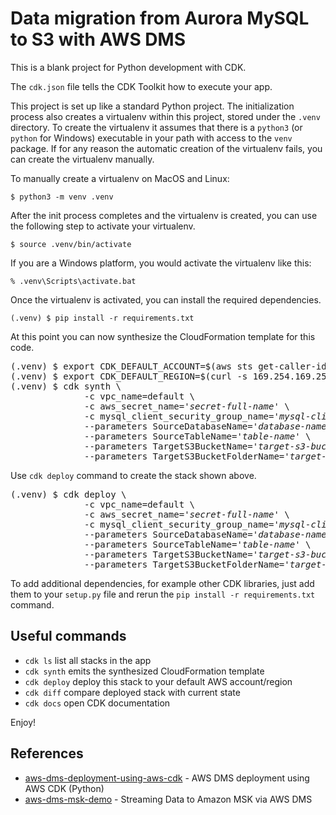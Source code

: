 
# Data migration from Aurora MySQL to S3 with AWS DMS

This is a blank project for Python development with CDK.

The `cdk.json` file tells the CDK Toolkit how to execute your app.

This project is set up like a standard Python project.  The initialization
process also creates a virtualenv within this project, stored under the `.venv`
directory.  To create the virtualenv it assumes that there is a `python3`
(or `python` for Windows) executable in your path with access to the `venv`
package. If for any reason the automatic creation of the virtualenv fails,
you can create the virtualenv manually.

To manually create a virtualenv on MacOS and Linux:

```
$ python3 -m venv .venv
```

After the init process completes and the virtualenv is created, you can use the following
step to activate your virtualenv.

```
$ source .venv/bin/activate
```

If you are a Windows platform, you would activate the virtualenv like this:

```
% .venv\Scripts\activate.bat
```

Once the virtualenv is activated, you can install the required dependencies.

```
(.venv) $ pip install -r requirements.txt
```

At this point you can now synthesize the CloudFormation template for this code.

<pre>
(.venv) $ export CDK_DEFAULT_ACCOUNT=$(aws sts get-caller-identity --query Account --output text)
(.venv) $ export CDK_DEFAULT_REGION=$(curl -s 169.254.169.254/latest/dynamic/instance-identity/document | jq -r .region)
(.venv) $ cdk synth \
              -c vpc_name=default \
              -c aws_secret_name='<i>secret-full-name</i>' \
              -c mysql_client_security_group_name='<i>mysql-client-security-group-name</i>' \
              --parameters SourceDatabaseName='<i>database-name</i>' \
              --parameters SourceTableName='<i>table-name</i>' \
              --parameters TargetS3BucketName='<i>target-s3-bucket</i>' \
              --parameters TargetS3BucketFolderName='<i>target-s3-prefix</i>'
</pre>

Use `cdk deploy` command to create the stack shown above.

<pre>
(.venv) $ cdk deploy \
              -c vpc_name=default \
              -c aws_secret_name='<i>secret-full-name</i>' \
              -c mysql_client_security_group_name='<i>mysql-client-security-group-name</i>' \
              --parameters SourceDatabaseName='<i>database-name</i>' \
              --parameters SourceTableName='<i>table-name</i>' \
              --parameters TargetS3BucketName='<i>target-s3-bucket</i>' \
              --parameters TargetS3BucketFolderName='<i>target-s3-prefix</i>'
</pre>

To add additional dependencies, for example other CDK libraries, just add
them to your `setup.py` file and rerun the `pip install -r requirements.txt`
command.

## Useful commands

 * `cdk ls`          list all stacks in the app
 * `cdk synth`       emits the synthesized CloudFormation template
 * `cdk deploy`      deploy this stack to your default AWS account/region
 * `cdk diff`        compare deployed stack with current state
 * `cdk docs`        open CDK documentation

Enjoy!

## References

 * [aws-dms-deployment-using-aws-cdk](https://github.com/aws-samples/aws-dms-deployment-using-aws-cdk) - AWS DMS deployment using AWS CDK (Python)
 * [aws-dms-msk-demo](https://github.com/aws-samples/aws-dms-msk-demo) - Streaming Data to Amazon MSK via AWS DMS